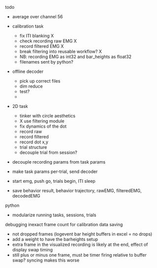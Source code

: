 todo

- average over channel 56

- calibration task
	- fix ITI blanking X 
	- check recording raw EMG X
	- record filtered EMG X
	- break filtering into reusable workflow? X
	- NB: recording EMG as int32 and bar_heights as float32
	- filenames sent by python?

- offline decoder
	- pick up correct files
	- dim reduce
	- test?
	- 

- 2D task
	- tinker with circle aesthetics
	- X use filtering module
	- fix dynamics of the dot
	- record raw
	- record filtered
	- record dot x,y 
	- trial structure
	- decouple trial from session?

- decouple recording params from task params
- make task params per-trial, send decoder
- start emg, push go, trials begin, ITI sleep
- save behavior result, behavior trajectory, rawEMG, filteredEMG, decodedEMG

python
- modularize running tasks, sessions, trials


debugging inexact frame count for calibration data saving
- not dropped frames (logevent bar height buffers in excel = no drops)
- add a weight to have the barheights setup
- extra frame in the visualized recording is likely at the end, effect of display swap timing
- still plus or minus one frame, must be timer firing relative to buffer swap? syncing makes this worse

